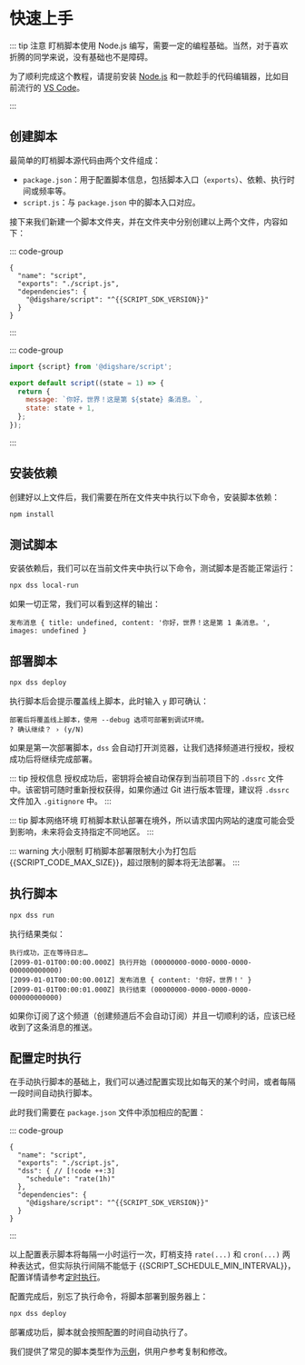 <script setup>
  import {
    SCRIPT_SCHEDULE_MIN_INTERVAL,
    SCRIPT_CODE_MAX_SIZE
  } from '../constants';
  import {SCRIPT_SDK_VERSION} from '../variables';
</script>

# 快速上手

::: tip 注意
盯梢脚本使用 Node.js 编写，需要一定的编程基础。当然，对于喜欢折腾的同学来说，没有基础也不是障碍。

为了顺利完成这个教程，请提前安装 [Node.js][node-js] 和一款趁手的代码编辑器，比如目前流行的 [VS Code][vs-code]。

:::

## 创建脚本

最简单的盯梢脚本源代码由两个文件组成：

- `package.json`：用于配置脚本信息，包括脚本入口（`exports`）、依赖、执行时间或频率等。
- `script.js`：与 `package.json` 中的脚本入口对应。

接下来我们新建一个脚本文件夹，并在文件夹中分别创建以上两个文件，内容如下：

::: code-group

```json-vue [package.json]
{
  "name": "script",
  "exports": "./script.js",
  "dependencies": {
    "@digshare/script": "^{{SCRIPT_SDK_VERSION}}"
  }
}
```

:::

::: code-group

```js [script.js]
import {script} from '@digshare/script';

export default script((state = 1) => {
  return {
    message: `你好，世界！这是第 ${state} 条消息。`,
    state: state + 1,
  };
});
```

:::

## 安装依赖

创建好以上文件后，我们需要在所在文件夹中执行以下命令，安装脚本依赖：

```bash
npm install
```

## 测试脚本

安装依赖后，我们可以在当前文件夹中执行以下命令，测试脚本是否能正常运行：

```bash
npx dss local-run
```

如果一切正常，我们可以看到这样的输出：

```log
发布消息 { title: undefined, content: '你好，世界！这是第 1 条消息。', images: undefined }
```

## 部署脚本

```bash
npx dss deploy
```

执行脚本后会提示覆盖线上脚本，此时输入 `y` 即可确认：

```log
部署后将覆盖线上脚本，使用 --debug 选项可部署到调试环境。
? 确认继续？ › (y/N)
```

如果是第一次部署脚本，`dss` 会自动打开浏览器，让我们选择频道进行授权，授权成功后将继续完成部署。

::: tip 授权信息
授权成功后，密钥将会被自动保存到当前项目下的 `.dssrc` 文件中。该密钥可随时重新授权获得，如果你通过 Git 进行版本管理，建议将 `.dssrc` 文件加入 `.gitignore` 中。
:::

::: tip 脚本网络环境
盯梢脚本默认部署在境外，所以请求国内网站的速度可能会受到影响，未来将会支持指定不同地区。
:::

::: warning 大小限制
盯梢脚本部署限制大小为打包后 {{SCRIPT_CODE_MAX_SIZE}}，超过限制的脚本将无法部署。
:::

## 执行脚本

```bash
npx dss run
```

执行结果类似：

```log
执行成功，正在等待日志…
[2099-01-01T00:00:00.000Z] 执行开始 (00000000-0000-0000-0000-000000000000)
[2099-01-01T00:00:00.001Z] 发布消息 { content: '你好，世界！' }
[2099-01-01T00:00:01.000Z] 执行结束 (00000000-0000-0000-0000-000000000000)
```

如果你订阅了这个频道（创建频道后不会自动订阅）并且一切顺利的话，应该已经收到了这条消息的推送。

## 配置定时执行

在手动执行脚本的基础上，我们可以通过配置实现比如每天的某个时间，或者每隔一段时间自动执行脚本。

此时我们需要在 `package.json` 文件中添加相应的配置：

::: code-group

<!-- prettier-ignore -->
```json-vue [package.json] {4-6}
{
  "name": "script",
  "exports": "./script.js",
  "dss": { // [!code ++:3]
    "schedule": "rate(1h)"
  },
  "dependencies": {
    "@digshare/script": "^{{SCRIPT_SDK_VERSION}}"
  }
}
```

:::

以上配置表示脚本将每隔一小时运行一次，盯梢支持 `rate(...)` 和 `cron(...)` 两种表达式，但实际执行间隔不能低于 {{SCRIPT_SCHEDULE_MIN_INTERVAL}}，配置详情请参考[定时执行](/script/scheduling.md)。

配置完成后，别忘了执行命令，将脚本部署到服务器上：

```bash
npx dss deploy
```

部署成功后，脚本就会按照配置的时间自动执行了。

我们提供了常见的脚本类型作为[示例](/script/examples/npm-package-new-release.md)，供用户参考复制和修改。

[node-js]: https://nodejs.org/
[vs-code]: https://code.visualstudio.com/
